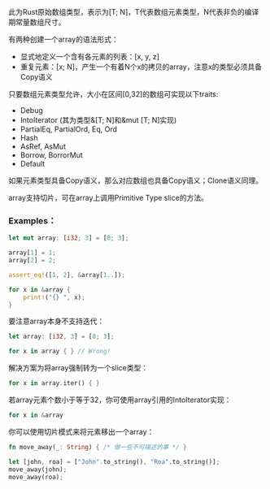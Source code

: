 此为Rust原始数组类型，表示为[T; N]，T代表数组元素类型，N代表非负的编译期常量数组尺寸。

有两种创建一个array的语法形式：

- 显式地定义一个含有各元素的列表：[x, y, z]
- 重复元素：[x; N]，产生一个有着N个x的拷贝的array，注意x的类型必须具备Copy语义


只要数组元素类型允许，大小在区间[0,32]的数组可实现以下traits:

- Debug
- IntoIterator (其为类型&[T; N]和&mut [T; N]实现)
- PartialEq, PartialOrd, Eq, Ord
- Hash
- AsRef, AsMut
- Borrow, BorrorMut
- Default

如果元素类型具备Copy语义，那么对应数组也具备Copy语义；Clone语义同理。

array支持切片，可在array上调用Primitive Type slice的方法。


### Examples：

```rust
let mut array: [i32; 3] = [0; 3];

array[1] = 1;
array[2] = 2;

assert_eq!([1, 2], &array[1..]);

for x in &array {
    print!("{} ", x);
}
```

要注意array本身不支持迭代：

```rust
let array: [i32, 3] = [0; 3];

for x in array { } // Wrong!
```

解决方案为将array强制转为一个slice类型：

```rust
for x in array.iter() { }
```

若array元素个数小于等于32，你可使用array引用的IntoIterator实现：

```rust
for x in &array
```

你可以使用切片模式来将元素移出一个array：

```rust
fn move_away(_: String) { /* 做一些不可描述的事 */ }

let [john, roa] = ["John".to_string(), "Roa".to_string()];
move_away(john);
move_away(roa); 
```